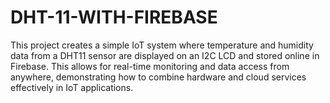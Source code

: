 # DHT-11-WITH-FIREBASE
This project creates a simple IoT system where temperature and humidity data from a DHT11 sensor are displayed on an I2C LCD and stored online in Firebase. This allows for real-time monitoring and data access from anywhere, demonstrating how to combine hardware and cloud services effectively in IoT applications.
